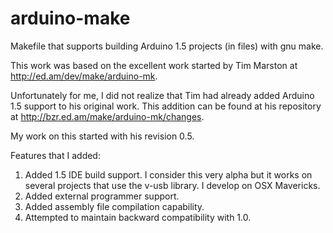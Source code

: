 arduino-make
============

Makefile that supports building Arduino 1.5 projects (in files) with gnu make.

This work was based on the excellent work started by Tim Marston at http://ed.am/dev/make/arduino-mk.

Unfortunately for me, I did not realize that Tim had already added Arduino 1.5 support to his original work.  This addition can be found at his repository at http://bzr.ed.am/make/arduino-mk/changes.

My work on this started with his revision 0.5.

Features that I added:

1) Added 1.5 IDE build support.  I consider this very alpha but it works on several projects that use the v-usb library.  I develop on OSX Mavericks.
2) Added external programmer support.
3) Added assembly file compilation capability.
4) Attempted to maintain backward compatibility with 1.0.

